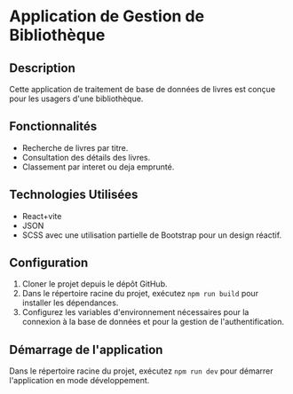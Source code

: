 # Application de Gestion de Bibliothèque

## Description
Cette application de traitement de base de données de livres est conçue pour les usagers d'une bibliothèque.

## Fonctionnalités

- Recherche de livres par titre.
- Consultation des détails des livres.
- Classement par interet ou deja emprunté.

## Technologies Utilisées

- React+vite
- JSON
- SCSS avec une utilisation partielle de Bootstrap pour un design réactif.

## Configuration

1. Cloner le projet depuis le dépôt GitHub.
2. Dans le répertoire racine du projet, exécutez `npm run build` pour installer les dépendances.
3. Configurez les variables d'environnement nécessaires pour la connexion à la base de données et pour la gestion de l'authentification.

## Démarrage de l'application

Dans le répertoire racine du projet, exécutez `npm run dev` pour démarrer l'application en mode développement.


